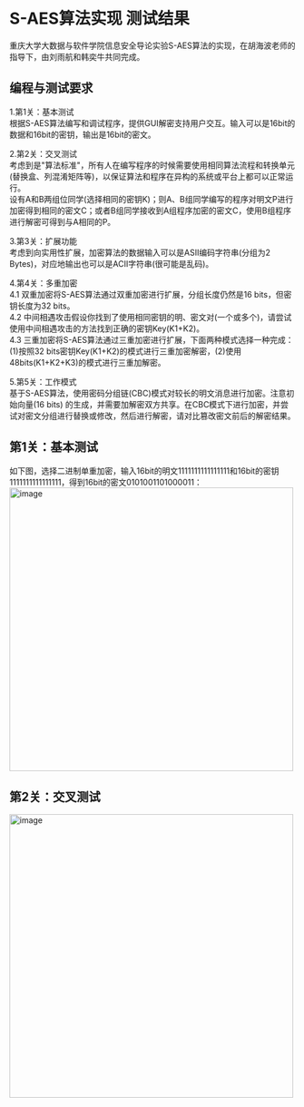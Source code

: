 S-AES算法实现 测试结果
=
重庆大学大数据与软件学院信息安全导论实验S-AES算法的实现，在胡海波老师的指导下，由刘雨航和韩奕牛共同完成。

编程与测试要求
-
1.第1关：基本测试  
根据S-AES算法编写和调试程序，提供GUI解密支持用户交互。输入可以是16bit的数据和16bit的密钥，输出是16bit的密文。  
  
2.第2关：交叉测试  
考虑到是"算法标准"，所有人在编写程序的时候需要使用相同算法流程和转换单元(替换盒、列混淆矩阵等)，以保证算法和程序在异构的系统或平台上都可以正常运行。  
设有A和B两组位同学(选择相同的密钥K)；则A、B组同学编写的程序对明文P进行加密得到相同的密文C；或者B组同学接收到A组程序加密的密文C，使用B组程序进行解密可得到与A相同的P。  
  
3.第3关：扩展功能  
考虑到向实用性扩展，加密算法的数据输入可以是ASII编码字符串(分组为2 Bytes)，对应地输出也可以是ACII字符串(很可能是乱码)。  
  
4.第4关：多重加密  
4.1 双重加密将S-AES算法通过双重加密进行扩展，分组长度仍然是16 bits，但密钥长度为32 bits。  
4.2 中间相遇攻击假设你找到了使用相同密钥的明、密文对(一个或多个)，请尝试使用中间相遇攻击的方法找到正确的密钥Key(K1+K2)。  
4.3 三重加密将S-AES算法通过三重加密进行扩展，下面两种模式选择一种完成：(1)按照32 bits密钥Key(K1+K2)的模式进行三重加密解密，(2)使用48bits(K1+K2+K3)的模式进行三重加解密。  
  
5.第5关：工作模式  
基于S-AES算法，使用密码分组链(CBC)模式对较长的明文消息进行加密。注意初始向量(16 bits) 的生成，并需要加解密双方共享。在CBC模式下进行加密，并尝试对密文分组进行替换或修改，然后进行解密，请对比篡改密文前后的解密结果。

第1关：基本测试
-
如下图，选择二进制单重加密，输入16bit的明文1111111111111111和16bit的密钥1111111111111111，得到16bit的密文0101001101000011：  
<img width="500" alt="image" src="https://github.com/mockingjoy-h/S-AES/assets/147220129/4c2088a1-e6b5-4b30-9895-10e62e027016">  

第2关：交叉测试 
-
<img width="500" alt="image" src="https://github.com/mockingjoy-h/S-AES/assets/147220129/f7cd3ca5-29cd-44a5-ab32-5e3c38038919">

